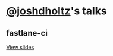 # [@joshdholtz](https://github.com/joshdholtz)'s talks

## fastlane-ci
[View slides](fastlane-ci/slides.pdf)
